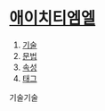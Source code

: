   <!DOCTYPE html>
<html>
<head>
  <title>HTML1M</title>
  <meta charset ="utf=-8">
</head>
<body>
  <h1><a href = "file:///D:/C%20C++/html/링크.html" "title="링크">애이치티엠엘</a></h1>
  <ol>
    <li><a href = "기술.html">기술</a></li>
    <li><a href = "문법.html">문법</a></li>
    <li><a href = "3.html">속성</a></li>
    <li><a href = "4.html">태그</a></li>
  </ol>
기술기술
</body>
